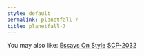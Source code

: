 ```yaml
---
style: default
permalink: planetfall-7
title: planetfall-7
---
```

You may also like:
[Essays On Style](http://scp-wiki.net/essays-on-style)
[SCP-2032](http://scp-wiki.net/scp-2032)